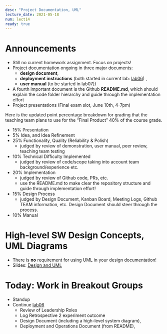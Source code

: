 ```yaml
---
desc: "Project Documentation, UML"
lecture_date: 2021-05-18
num: lect14
ready: true
---
```


# Announcements
* Still no current homework assignment. Focus on projects!   
* Project documentation ongoing in three major documents: 
    * **design document**,
    * **deployment instructions** (both started in current lab: [lab06](https://ucsb-cs148.github.io/s21/lab/lab06/)) , 
    * **user manual** (to be started in lab07))
* A fourth important document is the Github **README.md**, which should explain the code folder hierarchy and guide through the implementation effort 
* Project presentations (Final exam slot, June 10th, 4-7pm)

Here is the updated point percentage breakdown for grading that the teaching team plans to use for the “Final Product” 40% of the course grade.

* 15% Presentation
* 5% Idea, and Idea Refinement 
* 25% Functionality, Quality (Reliability & Polish) 
    * judged by review of demonstration, user manual, peer review, teaching team testing 
* 10% Technical Difficulty Implemented 
    * judged by review of code/scope taking into account team background/experience etc.
* 20% Implementation 
    * judged by review of Github code, PRs, etc. 
    * use the README.md to make clear the repository structure and guide through implementation effort! 
* 15% Design Process 
    * judged by Design Document, Kanban Board, Meeting Logs, Github TEAM information, etc. Design Document should steer through the process.
* 10% Manual 

# High-level SW Design Concepts, UML Diagrams 
* There is **no** requirement for using UML in your design documentation! 
* Slides: [Design and UML](https://sites.cs.ucsb.edu/~holl/CS148/handouts/Slides_DesignAndUML.pdf)


# Today: Work in Breakout Groups
* Standup
* Continue [lab06](https://ucsb-cs148.github.io/s21/lab/lab06/) 
    * Review of Leadership Roles 
    * Log Retrospective 2 experiment outcome
    * Design Document (including a high-level system diagram), 
    * Deployment and Operations Document (from README), 





